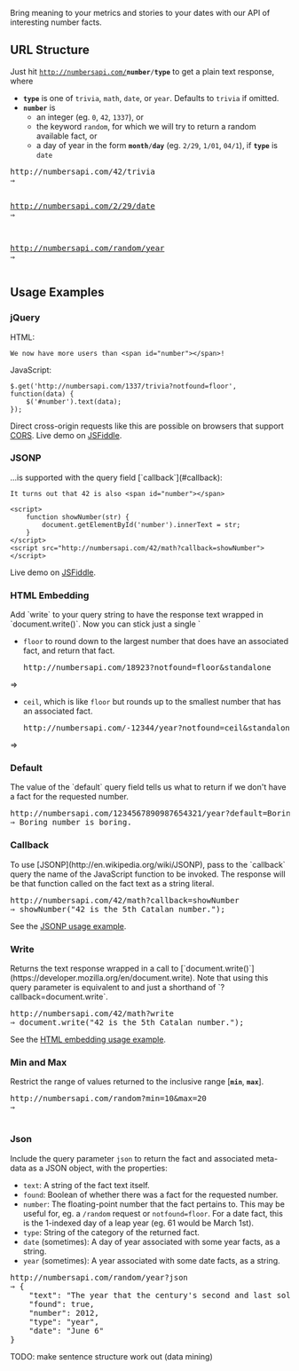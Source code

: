 Bring meaning to your metrics and stories to your dates with our API of interesting number facts.

## URL Structure
Just hit <code>http://numbersapi.com/<strong>number</strong>/<strong>type</strong></code> to get a plain text response, where

- **`type`** is one of `trivia`, `math`, `date`, or `year`. Defaults to `trivia` if omitted.
- **`number`** is
    - an integer (eg. `0`, `42`, `1337`), or
    - the keyword `random`, for which we will try to return a random available fact, or
    - a day of year in the form <code><strong>month</strong>/<strong>day</strong></code> (eg. `2/29`, `1/01`, `04/1`), if **`type`** is `date`

<pre>
http://numbersapi.com/42/trivia
&rArr; <script src="http://numbersapi.com/128/math?write=1"></script>

http://numbersapi.com/2/29/date
&rArr; <script src="http://numbersapi.com/2/29/date?write=1"></script>

http://numbersapi.com/random/year
&rArr; <script src="http://numbersapi.com/random/year?write=1"></script>
</pre>


## Usage Examples

### jQuery
HTML:

    We now have more users than <span id="number"></span>!

JavaScript:

    $.get('http://numbersapi.com/1337/trivia?notfound=floor', function(data) {
        $('#number').text(data);
    });

Direct cross-origin requests like this are possible on browsers that support [CORS](http://en.wikipedia.org/wiki/Cross-Origin_Resource_Sharing). Live demo on [JSFiddle](http://jsfiddle.net/divad12/ffHEh/).


<h3 id="jsonp">JSONP</h3>
...is supported with the query field [`callback`](#callback):

    It turns out that 42 is also <span id="number"></span>

    <script>
        function showNumber(str) {
            document.getElementById('number').innerText = str;
        }
    </script>
    <script src="http://numbersapi.com/42/math?callback=showNumber"></script>

Live demo on [JSFiddle](http://jsfiddle.net/divad12/4A6Pw/).


<h3 id="html-embedding">HTML Embedding</h3>
Add `write` to your query string to have the response text wrapped in `document.write()`. Now you can stick just a single `<script>` directly where the fact should go.

    In the year 2012, <script src="http://numbersapi.com/2012/year?write"></script>.

Note that this may <a href="http://developer.yahoo.com/performance/rules.html#js_bottom">degrade page load speed</a>.  Live demo on [JSFiddle](http://jsfiddle.net/divad12/vd58j/).


## Query Parameter Options


### Notfound
The `notfound` field tells us what to do if the number is not found. You can give us

- `default` to return one of our pre-written missing messages, or a message you supply with the [`default`](#default) query field. This is the default behaviour.
    <pre>http://numbersapi.com/314159265358979
&rArr; <script src="http://numbersapi.com/314159265358979?write=1"></script></pre>
- `floor` to round down to the largest number that does have an associated fact, and return that fact.
    <pre>http://numbersapi.com/18923?notfound=floor&standalone
&rArr; <script src="http://numbersapi.com/18923?notfound=floor&write&standalone"></script></pre>
- `ceil`, which is like `floor` but rounds up to the smallest number that has an associated fact.
    <pre>http://numbersapi.com/-12344/year?notfound=ceil&standalone
&rArr; <script src="http://numbersapi.com/-12345/year?notfound=ceil&standalone&write"></script></pre>


<h3 id="default">Default</h3>
The value of the `default` query field tells us what to return if we don't have a fact for the requested number.

<pre>
http://numbersapi.com/1234567890987654321/year?default=Boring+number+is+boring.
&rArr; Boring number is boring.
</pre>


<h3 id="callback">Callback</h3>
To use [JSONP](http://en.wikipedia.org/wiki/JSONP), pass to the `callback` query the name of the JavaScript function to be invoked. The response will be that function called on the fact text as a string literal.

<pre>
http://numbersapi.com/42/math?callback=showNumber
&rArr; showNumber("42 is the 5th Catalan number.");
</pre>

See the [JSONP usage example](#jsonp).


<h3 id="write">Write</h3>
Returns the text response wrapped in a call to [`document.write()`](https://developer.mozilla.org/en/document.write). Note that using this query parameter is equivalent to and just a shorthand of `?callback=document.write`.

<pre>
http://numbersapi.com/42/math?write
&rArr; document.write("42 is the 5th Catalan number.");
</pre>

See the [HTML embedding usage example](#html-embedding).


### Min and Max
Restrict the range of values returned to the inclusive range \[**`min`**, **`max`**\].

<pre>
http://numbersapi.com/random?min=10&max=20
&rArr; <script src="http://numbersapi.com/random?min=10&max=20&write"></script>
</pre>

### Json
Include the query parameter `json` to return the fact and associated meta-data as a JSON object, with the properties:

- `text`: A string of the fact text itself.
- `found`: Boolean of whether there was a fact for the requested number.
- `number`: The floating-point number that the fact pertains to. This may be useful for, eg. a `/random` request or `notfound=floor`. For a date fact, this is the 1-indexed day of a leap year (eg. 61 would be March 1st).
- `type`: String of the category of the returned fact.
- `date` (sometimes): A day of year associated with some year facts, as a string.
- `year` (sometimes): A year associated with some date facts, as a string.

<pre>
http://numbersapi.com/random/year?json
&rArr; {
    "text": "The year that the century's second and last solar transit of Venus occurs on June 6.",
    "found": true,
    "number": 2012,
    "type": "year",
    "date": "June 6"
}
</pre>


TODO: make sentence structure work out (data mining)
